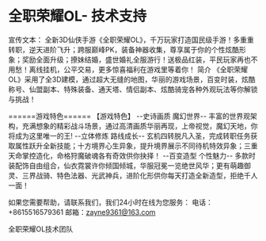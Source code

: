 # 全职荣耀OL- 技术支持

宣传文本：
全新3D仙侠手游《全职荣耀OL》，千万玩家打造国民级手游！多重重转职，逆天进阶飞升；跨服巅峰PK，装备神器收集，尊享属于你的个性炫酷形象；奖励全面升级；撩妹结婚，盛世婚礼全服游行！送极品红装，平民玩家再也不用愁！离线挂机，公平交易，更多惊喜福利在游戏里等着你！
简介
《全职荣耀OL》采用了全3D建模，通过超大无缝的地图，华丽的游戏场景，百变时装，炫酷称号、仙盟副本、特殊装备、通天塔、情侣副本、炫酷骑宠各种外观玩法等你解锁与挑战！


======游戏特色======
【游戏特色】 --史诗画质 魔幻世界-- 丰富的世界观架构，充满想象的精彩战斗场景，通过高清画质华丽再现，上帝视觉，魔幻天地，你将成为这里唯一的王!
--立体修炼 路线成长--
玄机四转脱凡入圣，完成转职任务获取属性跃升全新技能；十方境界心生异象，提升境界展示不同待机特效异象；三重天命掌控造化，命格狩魔破魂各有奇效供你抉择！
--百变造型 个性魅力--
多款时装配饰自由组合，仙衣霓裳许你倾国倾城，华服冠冕一览绝世风华；更有萌趣御灵、三界战骑、特色法器、光武神兵，进阶化形供你每天打造全新造型，拒绝千人一面！






如果您需要帮助，请联系我们，我们24小时在线为您服务：
电话：+8615516579361
邮箱：zayne9361@163.com

全职荣耀OL技术团队

